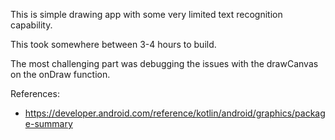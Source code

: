 This is simple drawing app with some very limited text recognition capability.

This took somewhere between 3-4 hours to build.

The most challenging part was debugging the issues with the drawCanvas on the onDraw function. 

References:
- https://developer.android.com/reference/kotlin/android/graphics/package-summary